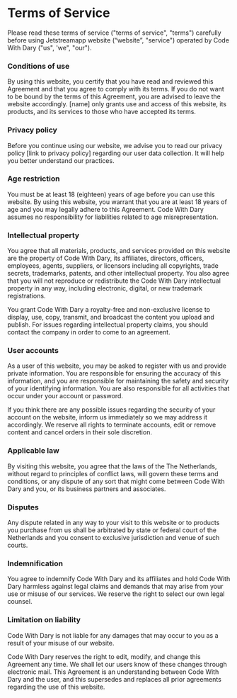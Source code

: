 # Terms of Service

Please read these terms of service ("terms of service", "terms") carefully before using Jetstreamapp website (“website”, "service") operated by Code With Dary ("us", 'we", "our").

### Conditions of use

By using this website, you certify that you have read and reviewed this Agreement and that you agree to comply with its terms. If you do not want to be bound by the terms of this Agreement, you are advised to leave the website accordingly. [name] only grants use and access of this website, its products, and its services to those who have accepted its terms.

### Privacy policy

Before you continue using our website, we advise you to read our privacy policy [link to privacy policy] regarding our user data collection. It will help you better understand our practices.

### Age restriction

You must be at least 18 (eighteen) years of age before you can use this website. By using this website, you warrant that you are at least 18 years of age and you may legally adhere to this Agreement. Code With Dary assumes no responsibility for liabilities related to age misrepresentation.

### Intellectual property

You agree that all materials, products, and services provided on this website are the property of Code With Dary, its affiliates, directors, officers, employees, agents, suppliers, or licensors including all copyrights, trade secrets, trademarks, patents, and other intellectual property. You also agree that you will not reproduce or redistribute the Code With Dary intellectual property in any way, including electronic, digital, or new trademark registrations.

You grant Code With Dary a royalty-free and non-exclusive license to display, use, copy, transmit, and broadcast the content you upload and publish. For issues regarding intellectual property claims, you should contact the company in order to come to an agreement.

### User accounts

As a user of this website, you may be asked to register with us and provide private information. You are responsible for ensuring the accuracy of this information, and you are responsible for maintaining the safety and security of your identifying information. You are also responsible for all activities that occur under your account or password.

If you think there are any possible issues regarding the security of your account on the website, inform us immediately so we may address it accordingly.
We reserve all rights to terminate accounts, edit or remove content and cancel orders in their sole discretion.

### Applicable law

By visiting this website, you agree that the laws of the The Netherlands, without regard to principles of conflict laws, will govern these terms and conditions, or any dispute of any sort that might come between Code With Dary and you, or its business partners and associates.

### Disputes

Any dispute related in any way to your visit to this website or to products you purchase from us shall be arbitrated by state or federal court of the Netherlands and you consent to exclusive jurisdiction and venue of such courts.

### Indemnification

You agree to indemnify Code With Dary and its affiliates and hold Code With Dary harmless against legal claims and demands that may arise from your use or misuse of our services. We reserve the right to select our own legal counsel.

### Limitation on liability

Code With Dary is not liable for any damages that may occur to you as a result of your misuse of our website.

Code With Dary reserves the right to edit, modify, and change this Agreement any time. We shall let our users know of these changes through electronic mail. This Agreement is an understanding between Code With Dary and the user, and this supersedes and replaces all prior agreements regarding the use of this website.
